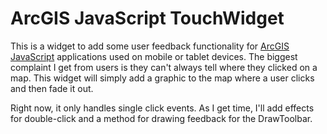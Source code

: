 # ArcGIS JavaScript TouchWidget
This is a widget to add some user feedback functionality for [ArcGIS JavaScript](http://developers.arcgis.com/en/javascript/) applications used on mobile or tablet devices. The biggest complaint I get from users is they can't always tell where they clicked on a map. This widget will simply add a graphic to the map where a user clicks and then fade it out.

Right now, it only handles single click events. As I get time, I'll add
effects for double-click and a method for drawing feedback for the
DrawToolbar.

